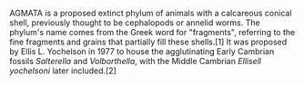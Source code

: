 AGMATA is a proposed extinct phylum of animals with a calcareous conical shell, previously thought to be cephalopods or annelid worms. The phylum's name comes from the Greek word for "fragments", referring to the fine fragments and grains that partially fill these shells.[1] It was proposed by Ellis L. Yochelson in 1977 to house the agglutinating Early Cambrian fossils _Salterella_ and _Volborthella_, with the Middle Cambrian _Ellisell yochelsoni_ later included.[2]
